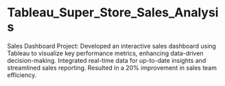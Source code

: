 # Tableau_Super_Store_Sales_Analysis

Sales Dashboard Project:
 Developed an interactive sales dashboard using Tableau to visualize key performance metrics, enhancing data-driven decision-making. Integrated real-time data for up-to-date insights and streamlined sales reporting. Resulted in a 20% improvement in sales team efficiency.

